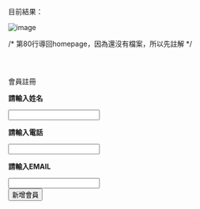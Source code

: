目前結果：

![image](https://github.com/hsuehnai/-/assets/162154266/f770bbb7-5093-475f-9dcc-498c4af40de4)

/*
第80行導回homepage，因為還沒有檔案，所以先註解
*/
<head>
    <meta charset="utf-8">
    <meta name="viewport" content="width=device-width,initial-scale=1.0">
    <title>會員註冊</title>
    <script src="https://code.jquery.com/jquery-3.4.1.js"
            integrity="sha256-WpOohJOqMqqyKL9FccASB9O0KwACQJpFTUBLTYOVvVU="
            crossorigin="anonymous"
    ></script> <!--jQuery-->
    <script src="https://cdn.jsdelivr.net/npm/sweetalert2@9"></script><!--SweetAlart-->
</head>

<body>
    <header></header>
    <form id="form" method="get" onsubmit="return false" action="cust_check.php">
        <div id="registration">會員註冊</div>
        <div>
            <p id="nameinput"><b>請輸入姓名</b></p>
            <input 
            id="username" 
            type="text" 
            name="username"
            class="input" 
            required=""
            >
        </div>
        <div>
            <p id="phoneinput"><b>請輸入電話</b></p>
            <input 
            id="phone" 
            type="text" 
            name="phone"
            class="input" 
            required=""
            >
        </div>
        <div>
            <p id="emailinput"><b>請輸入EMAIL</b></p>
            <input 
            id="email" 
            type="email" 
            name="email"
            class="input" 
            required=""
            >
        </div>
        <button id="create">新增會員</button>
    </form>
</body>

<script>
$("#form").submit(function(e) {
    var params = {
        username: $('#username').val(),
        phone: $('#phone').val(),
        email: $('#email').val(),
    };
    var query = jQuery.param(params);
    var form = $(this);
    var url = form.attr('action');
    $.ajax({
        type: "POST",
        url: url + '?' + query,
        success: function(data) {
            if (data.includes('已註冊過')) {
                Swal.fire({
                    icon: 'warning',
                    title: 'Oops...',
                    html:data,
                    });
            }
            if (data.includes('會員新增成功')) {
                Swal.fire({
                    icon: 'success',
                    title: 'OK',
                    text: '會員新增成功',
                    allowOutsideClick: false,
                    showCancelButton: false,
                }).then((result) => {
                    if (result.value) {
                    //window.location = 'homepage.php' //回到homepage.php
                    }
                })
            }
        }
    });
    e.preventDefault(); // avoid to execute the actual submit of the form.
});
</script>
